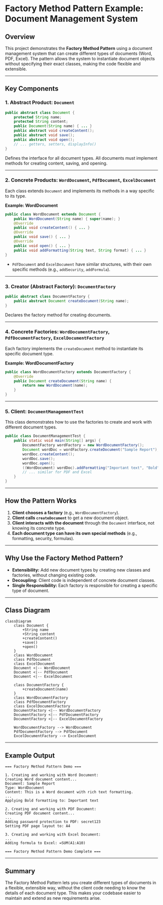 # Factory Method Pattern Example: Document Management System

## Overview
This project demonstrates the **Factory Method Pattern** using a document management system that can create different types of documents (Word, PDF, Excel). The pattern allows the system to instantiate document objects without specifying their exact classes, making the code flexible and extensible.

---

## Key Components

### 1. Abstract Product: `Document`
```java
public abstract class Document {
    protected String name;
    protected String content;
    public Document(String name) { ... }
    public abstract void createContent();
    public abstract void save();
    public abstract void open();
    // ... getters, setters, displayInfo()
}
```
Defines the interface for all document types. All documents must implement methods for creating content, saving, and opening.

---

### 2. Concrete Products: `WordDocument`, `PdfDocument`, `ExcelDocument`
Each class extends `Document` and implements its methods in a way specific to its type.

**Example: WordDocument**
```java
public class WordDocument extends Document {
    public WordDocument(String name) { super(name); }
    @Override
    public void createContent() { ... }
    @Override
    public void save() { ... }
    @Override
    public void open() { ... }
    public void addFormatting(String text, String format) { ... }
}
```
- `PdfDocument` and `ExcelDocument` have similar structures, with their own specific methods (e.g., `addSecurity`, `addFormula`).

---

### 3. Creator (Abstract Factory): `DocumentFactory`
```java
public abstract class DocumentFactory {
    public abstract Document createDocument(String name);
}
```
Declares the factory method for creating documents.

---

### 4. Concrete Factories: `WordDocumentFactory`, `PdfDocumentFactory`, `ExcelDocumentFactory`
Each factory implements the `createDocument` method to instantiate its specific document type.

**Example: WordDocumentFactory**
```java
public class WordDocumentFactory extends DocumentFactory {
    @Override
    public Document createDocument(String name) {
        return new WordDocument(name);
    }
}
```

---

### 5. Client: `DocumentManagementTest`
This class demonstrates how to use the factories to create and work with different document types.

```java
public class DocumentManagementTest {
    public static void main(String[] args) {
        DocumentFactory wordFactory = new WordDocumentFactory();
        Document wordDoc = wordFactory.createDocument("Sample Report");
        wordDoc.createContent();
        wordDoc.save();
        wordDoc.open();
        ((WordDocument) wordDoc).addFormatting("Important text", "Bold");
        // ... similar for PDF and Excel
    }
}
```

---

## How the Pattern Works
1. **Client chooses a factory** (e.g., `WordDocumentFactory`).
2. **Client calls `createDocument`** to get a new document object.
3. **Client interacts with the document** through the `Document` interface, not knowing its concrete type.
4. **Each document type can have its own special methods** (e.g., formatting, security, formulas).

---

## Why Use the Factory Method Pattern?
- **Extensibility:** Add new document types by creating new classes and factories, without changing existing code.
- **Decoupling:** Client code is independent of concrete document classes.
- **Single Responsibility:** Each factory is responsible for creating a specific type of document.

---

## Class Diagram
```mermaid
classDiagram
    class Document {
        +String name
        +String content
        +createContent()
        +save()
        +open()
    }
    class WordDocument
    class PdfDocument
    class ExcelDocument
    Document <|-- WordDocument
    Document <|-- PdfDocument
    Document <|-- ExcelDocument

    class DocumentFactory {
        +createDocument(name)
    }
    class WordDocumentFactory
    class PdfDocumentFactory
    class ExcelDocumentFactory
    DocumentFactory <|-- WordDocumentFactory
    DocumentFactory <|-- PdfDocumentFactory
    DocumentFactory <|-- ExcelDocumentFactory

    WordDocumentFactory --> WordDocument
    PdfDocumentFactory --> PdfDocument
    ExcelDocumentFactory --> ExcelDocument
```

---

## Example Output
```
=== Factory Method Pattern Demo ===

1. Creating and working with Word Document:
Creating Word document content...
Document: Sample Report
Type: WordDocument
Content: This is a Word document with rich text formatting.
...
Applying Bold formatting to: Important text

2. Creating and working with PDF Document:
Creating PDF document content...
...
Adding password protection to PDF: secret123
Setting PDF page layout to: A4

3. Creating and working with Excel Document:
...
Adding formula to Excel: =SUM(A1:A10)

=== Factory Method Pattern Demo Complete ===
```

---

## Summary
The Factory Method Pattern lets you create different types of documents in a flexible, extensible way, without the client code needing to know the details of each document type. This makes your codebase easier to maintain and extend as new requirements arise. 
